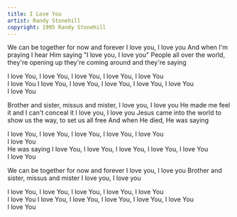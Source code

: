 ```yaml
---
title: I Love You
artist: Randy Stonehill
copyright: 1995 Randy Stonehill
---
```

We can be together for now and forever
I love you, I love you
And when I'm praying I hear Him saying
"I love you, I love you"
People all over the world, they're opening up
they're coming around and they're saying

I love You, I love You, I love You, I love You, I love You\
I love You
I love You, I love You, I love You, I love You, I love You\
I love You

Brother and sister, missus and mister, I love you, I love you
He made me feel it and I can't conceal it
I love you, I love you
Jesus came into the world to show us the way, to set us all free
And when He died, He was saying

I love You, I love You, I love You, I love You, I love You\
I love You\
He was saying
I love You, I love You, I love You, I love You, I love You\
I love You

We can be together for now and forever
I love you, I love you
Brother and sister, missus and mister
I love you, I love you

I love You, I love You, I love You, I love You, I love You\
I love You
I love You, I love You, I love You, I love You, I love You\
I love You
